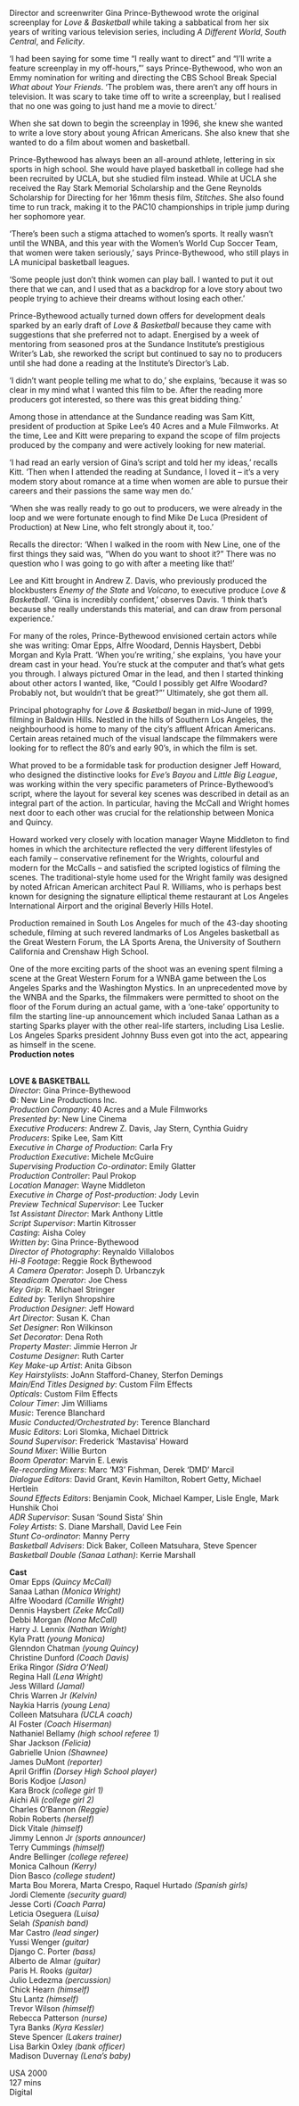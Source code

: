
Director and screenwriter Gina Prince-Bythewood wrote the original screenplay for _Love & Basketball_ while taking a sabbatical from her six years of writing various television series, including _A Different World_, _South Central_, and _Felicity_.

‘I had been saying for some time “I really want to direct” and “I’ll write a feature screenplay in my off-hours,”’ says Prince-Bythewood, who won an Emmy nomination for writing and directing the CBS School Break Special _What about Your Friends_. ‘The problem was, there aren’t any off hours in television. It was scary to take time off to write a screenplay, but I realised that no one was going to just hand me a movie to direct.’

When she sat down to begin the screenplay in 1996, she knew she wanted to write a love story about young African Americans. She also knew that she wanted to do a film about women and basketball.

Prince-Bythewood has always been an all-around athlete, lettering in six sports in high school. She would have played basketball in college had she been recruited by UCLA, but she studied film instead. While at UCLA she received the Ray Stark Memorial Scholarship and the Gene Reynolds Scholarship for Directing for her 16mm thesis film, _Stitches_. She also found time to run track, making it to the PAC10 championships in triple jump during her sophomore year.

‘There’s been such a stigma attached to women’s sports. It really wasn’t until the WNBA, and this year with the Women’s World Cup Soccer Team, that women were taken seriously,’ says Prince-Bythewood, who still plays in LA municipal basketball leagues.

‘Some people just don’t think women can play ball. I wanted to put it out there that we can, and I used that as a backdrop for a love story about two people trying to achieve their dreams without losing each other.’

Prince-Bythewood actually turned down offers for development deals sparked by an early draft of _Love & Basketball_ because they came with suggestions that she preferred not to adapt. Energised by a week of mentoring from seasoned pros at the Sundance Institute’s prestigious Writer’s Lab, she reworked the script but continued to say no to producers until she had done a reading at the Institute’s Director’s Lab.

‘I didn’t want people telling me what to do,’ she explains, ‘because it was so clear in my mind what I wanted this film to be. After the reading more producers got interested, so there was this great bidding thing.’

Among those in attendance at the Sundance reading was Sam Kitt, president of production at Spike Lee’s 40 Acres and a Mule Filmworks. At the time, Lee and Kitt were preparing to expand the scope of film projects produced by the company and were actively looking for new material.

‘I had read an early version of Gina’s script and told her my ideas,’ recalls Kitt. ‘Then when I attended the reading at Sundance, I loved it – it’s a very modem story about romance at a time when women are able to pursue their careers and their passions the same way men do.’

‘When she was really ready to go out to producers, we were already in the loop and we were fortunate enough to find Mike De Luca (President of Production) at New Line, who felt strongly about it, too.’

Recalls the director: ‘When I walked in the room with New Line, one of the first things they said was, “When do you want to shoot it?” There was no question who I was going to go with after a meeting like that!’

Lee and Kitt brought in Andrew Z. Davis, who previously produced the blockbusters _Enemy of the State_ and _Volcano_, to executive produce _Love & Basketball_. ‘Gina is incredibly confident,’ observes Davis. ‘I think that’s because she really understands this material, and can draw from personal experience.’

For many of the roles, Prince-Bythewood envisioned certain actors while she was writing: Omar Epps, Alfre Woodard, Dennis Haysbert, Debbi Morgan and Kyla Pratt. ‘When you’re writing,’ she explains, ‘you have your dream cast in your head. You’re stuck at the computer and that’s what gets you through. I always pictured Omar in the lead, and then I started thinking about other actors I wanted, like, “Could I possibly get Alfre Woodard? Probably not, but wouldn’t that be great?”’ Ultimately, she got them all.

Principal photography for _Love & Basketball_ began in mid-June of 1999, filming in Baldwin Hills. Nestled in the hills of Southern Los Angeles, the neighbourhood is home to many of the city’s affluent African Americans. Certain areas retained much of the visual landscape the filmmakers were looking for to reflect the 80’s and early 90’s, in which the film is set.

What proved to be a formidable task for production designer Jeff Howard, who designed the distinctive looks for _Eve’s Bayou_ and _Little Big League_, was working within the very specific parameters of Prince-Bythewood’s script, where the layout for several key scenes was described in detail as an integral part of the action. In particular, having the McCall and Wright homes next door to each other was crucial for the relationship between Monica and Quincy.

Howard worked very closely with location manager Wayne Middleton to find homes in which the architecture reflected the very different lifestyles of each family – conservative refinement for the Wrights, colourful and modern for the McCalls – and satisfied the scripted logistics of filming the scenes. The traditional-style home used for the Wright family was designed by noted African American architect Paul R. Williams, who is perhaps best known for designing the signature elliptical theme restaurant at Los Angeles International Airport and the original Beverly Hills Hotel.

Production remained in South Los Angeles for much of the 43-day shooting schedule, filming at such revered landmarks of Los Angeles basketball as the Great Western Forum, the LA Sports Arena, the University of Southern California and Crenshaw High School.

One of the more exciting parts of the shoot was an evening spent filming a scene at the Great Western Forum for a WNBA game between the Los Angeles Sparks and the Washington Mystics. In an unprecedented move by the WNBA and the Sparks, the filmmakers were permitted to shoot on the floor of the Forum during an actual game, with a ‘one-take’ opportunity to film the starting line-up announcement which included Sanaa Lathan as a starting Sparks player with the other real-life starters, including Lisa Leslie. Los Angeles Sparks president Johnny Buss even got into the act, appearing as himself in the scene.  
**Production notes**
<br><br>

**LOVE & BASKETBALL**<br>
_Director_: Gina Prince-Bythewood<br>
©: New Line Productions Inc.<br>
_Production Company_:  40 Acres and a Mule Filmworks<br>
_Presented by_: New Line Cinema<br>
_Executive Producers_: Andrew Z. Davis, Jay Stern, Cynthia Guidry<br>
_Producers_: Spike Lee, Sam Kitt<br>
_Executive in Charge of Production_: Carla Fry<br>
_Production Executive_: Michele McGuire<br>
_Supervising Production Co-ordinator_: Emily Glatter<br>
_Production Controller_: Paul Prokop<br>
_Location Manager_: Wayne Middleton<br>
_Executive in Charge of Post-production_: Jody Levin<br>
_Preview Technical Supervisor_: Lee Tucker<br>
_1st Assistant Director_: Mark Anthony Little<br>
_Script Supervisor_: Martin Kitrosser<br>
_Casting_: Aisha Coley<br>
_Written by_: Gina Prince-Bythewood<br>
_Director of Photography_: Reynaldo Villalobos<br>
_Hi-8 Footage_: Reggie Rock Bythewood<br>
_A Camera Operator_: Joseph D. Urbanczyk<br>
_Steadicam Operator_: Joe Chess<br>
_Key Grip_: R. Michael Stringer<br>
_Edited by_: Terilyn Shropshire<br>
_Production Designer_: Jeff Howard<br>
_Art Director_: Susan K. Chan<br>
_Set Designer_: Ron Wilkinson<br>
_Set Decorator_: Dena Roth<br>
_Property Master_: Jimmie Herron Jr<br>
_Costume Designer_: Ruth Carter<br>
_Key Make-up Artist_: Anita Gibson<br>
_Key Hairstylists_: JoAnn Stafford-Chaney, Sterfon Demings<br>
_Main/End Titles Designed by_: Custom Film Effects<br>
_Opticals_: Custom Film Effects<br>
_Colour Timer_: Jim Williams<br>
_Music_: Terence Blanchard<br>
_Music Conducted/Orchestrated by_:  Terence Blanchard<br>
_Music Editors_: Lori Slomka, Michael Dittrick<br>
_Sound Supervisor_: Frederick ‘Mastavisa’ Howard<br>
_Sound Mixer_: Willie Burton<br>
_Boom Operator_: Marvin E. Lewis<br>
_Re-recording Mixers_: Marc ‘M3’ Fishman,  Derek ‘DMD’ Marcil<br>
_Dialogue Editors_: David Grant, Kevin Hamilton, Robert Getty, Michael Hertlein<br>
_Sound Effects Editors_: Benjamin Cook,  Michael Kamper, Lisle Engle, Mark Hunshik Choi<br>
_ADR Supervisor_: Susan ‘Sound Sista’ Shin<br>
_Foley Artists_: S. Diane Marshall, David Lee Fein<br>
_Stunt Co-ordinator_: Manny Perry<br>
_Basketball Advisers_: Dick Baker,  Colleen Matsuhara, Steve Spencer<br>
_Basketball Double (Sanaa Lathan)_: Kerrie Marshall<br>

**Cast**<br>
Omar Epps _(Quincy McCall)_<br>
Sanaa Lathan _(Monica Wright)_<br>
Alfre Woodard _(Camille Wright)_<br>
Dennis Haysbert _(Zeke McCall)_<br>
Debbi Morgan _(Nona McCall)_<br>
Harry J. Lennix _(Nathan Wright)_<br>
Kyla Pratt _(young Monica)_<br>
Glenndon Chatman _(young Quincy)_<br>
Christine Dunford _(Coach Davis)_<br>
Erika Ringor _(Sidra O’Neal)_<br>
Regina Hall _(Lena Wright)_<br>
Jess Willard _(Jamal)_<br>
Chris Warren Jr _(Kelvin)_<br>
Naykia Harris _(young Lena)_<br>
Colleen Matsuhara _(UCLA coach)_<br>
Al Foster _(Coach Hiserman)_<br>
Nathaniel Bellamy _(high school referee 1)_<br>
Shar Jackson _(Felicia)_<br>
Gabrielle Union _(Shawnee)_<br>
James DuMont _(reporter)_<br>
April Griffin _(Dorsey High School player)_<br>
Boris Kodjoe _(Jason)_<br>
Kara Brock _(college girl 1)_<br>
Aichi Ali _(college girl 2)_<br>
Charles O’Bannon _(Reggie)_<br>
Robin Roberts _(herself)_<br>
Dick Vitale _(himself)_<br>
Jimmy Lennon Jr _(sports announcer)_<br>
Terry Cummings _(himself)_<br>
Andre Bellinger _(college referee)_<br>
Monica Calhoun _(Kerry)_<br>
Dion Basco _(college student)_<br>
Marta Bou Morera, Marta Crespo, Raquel Hurtado _(Spanish girls)_<br>
Jordi Clemente _(security guard)_<br>
Jesse Corti _(Coach Parra)_<br>
Leticia Oseguera _(Luisa)_<br>
Selah _(Spanish band)_<br>
Mar Castro _(lead singer)_<br>
Yussi Wenger _(guitar)_<br>
Django C. Porter _(bass)_<br>
Alberto de Almar _(guitar)_<br>
Paris H. Rooks _(guitar)_<br>
Julio Ledezma _(percussion)_<br>
Chick Hearn _(himself)_<br>
Stu Lantz _(himself)_<br>
Trevor Wilson _(himself)_<br>
Rebecca Patterson _(nurse)_<br>
Tyra Banks _(Kyra Kessler)_<br>
Steve Spencer _(Lakers trainer)_<br>
Lisa Barkin Oxley _(bank officer)_<br>
Madison Duvernay _(Lena’s baby)_<br>

USA 2000<br>
127 mins<br>
Digital<br>
<br><br>
<!--stackedit_data:
eyJoaXN0b3J5IjpbLTE3MjcyNzI4NDVdfQ==
-->